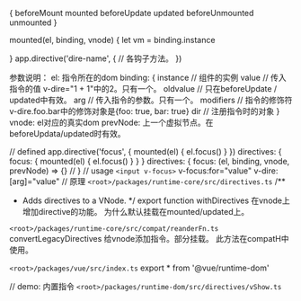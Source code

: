 
{
  beforeMount
  mounted
  beforeUpdate
  updated
  beforeUnmounted
  unmounted
}

mounted(el, binding, vnode) {
  let vm = binding.instance

}
app.directive('dire-name', {
  // 各钩子方法。
})

参数说明：
el:      指令所在的dom
binding: {
  instance // 组件的实例
  value    // 传入指令的值 v-dire="1 + 1"中的2。只有一个。
  oldvalue // 只在beforeUpdate / updated中有效。
  arg      // 传入指令的参数。只有一个。
  modifiers // 指令的修饰符 v-dire.foo.bar中的修饰对象是{foo: true, bar: true}
  dir       // 注册指令时的对象
}
vnode:      el对应的真实dom
prevNode:   上一个虚拟节点。在beforeUpdata/updated时有效。

// defined
app.directive('focus', {
  mounted(el) {
    el.focus()
  }
})
directives: {
  focus: {
    mounted(el) {
      el.focus()
    }
  }
}
directives: {
  focus: (el, binding, vnode, prevNode) => {} //
}
// usage
`<input v-focus>`
v-focus:for="value"
v-dire:[arg]="value"
// 原理
`<root>/packages/runtime-core/src/directives.ts`
/**
 * Adds directives to a VNode.
 */
export function withDirectives<T extends VNode>
在vnode上增加directive的功能。
  为什么默认挂载在mounted/updated上。

`<root>/packages/runtime-core/src/compat/reanderFn.ts`
convertLegacyDirectives
给vnode添加指令。部分挂载。
此方法在compatH中使用。

`<root>/packages/vue/src/index.ts`
export * from '@vue/runtime-dom'


// demo: 内置指令
`<root>/packages/runtime-dom/src/directives/vShow.ts`
